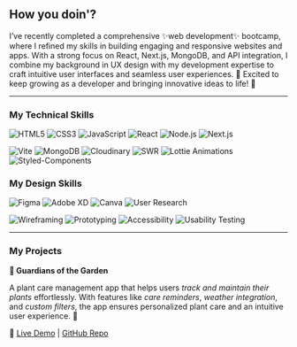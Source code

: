 ## How you doin'? 

I’ve recently completed a comprehensive ✨web development✨ bootcamp, where I refined my skills in building engaging and responsive websites and apps.
With a strong focus on React, Next.js, MongoDB, and API integration, I combine my background in UX design with my development expertise to craft intuitive user interfaces and seamless user experiences. 🧠
Excited to keep growing as a developer and bringing innovative ideas to life! 🚀

---
### My Technical Skills

![HTML5](https://img.shields.io/badge/HTML5-E34F26?style=flat&logo=html5&logoColor=white)
![CSS3](https://img.shields.io/badge/CSS3-1572B6?style=flat&logo=css3&logoColor=white)
![JavaScript](https://img.shields.io/badge/JavaScript-F7DF1E?style=flat&logo=javascript&logoColor=black)
![React](https://img.shields.io/badge/React-61DAFB?style=flat&logo=react&logoColor=black)
![Node.js](https://img.shields.io/badge/Node.js-339933?style=flat&logo=nodedotjs&logoColor=white)
![Next.js](https://img.shields.io/badge/Next.js-000000?style=flat&logo=nextdotjs&logoColor=white)


![Vite](https://img.shields.io/badge/Vite-646CFF?logo=vite&logoColor=white)
![MongoDB](https://img.shields.io/badge/MongoDB-47A248?logo=mongodb&logoColor=white)
![Cloudinary](https://img.shields.io/badge/Cloudinary-3448C5?logo=cloudinary&logoColor=white)
![SWR](https://img.shields.io/badge/SWR-000000?logo=vercel&logoColor=white)
![Lottie Animations](https://img.shields.io/badge/Lottie--Animations-1A1A1A?logo=lottie&logoColor=white)
![Styled-Components](https://img.shields.io/badge/Styled--Components-DB7093?logo=styled-components&logoColor=white)


### My Design Skills

![Figma](https://img.shields.io/badge/Figma-F24E1E?logo=figma&logoColor=white)
![Adobe XD](https://img.shields.io/badge/Adobe%20XD-FF61F6?logo=adobe-xd&logoColor=white)
![Canva](https://img.shields.io/badge/Canva-00C4CC?logo=canva&logoColor=white)
![User Research](https://img.shields.io/badge/User%20Research-0052CC?logo=researchgate&logoColor=white)


![Wireframing](https://img.shields.io/badge/Wireframing-FFB900?logo=prototyping&logoColor=white)
![Prototyping](https://img.shields.io/badge/Prototyping-FF6F61?logo=design&logoColor=white)
![Accessibility](https://img.shields.io/badge/Accessibility-A6192E?logo=w3c&logoColor=white)
![Usability Testing](https://img.shields.io/badge/Usability%20Testing-4CAF50?logo=testing&logoColor=white)


---

### My Projects

**🌻 Guardians of the Garden**

A plant care management app that helps users *track and maintain their plants* effortlessly.
With features like *care reminders*, *weather integration*, and *custom filters*, the app ensures personalized plant care and an intuitive user experience. 🌿

🔗 [Live Demo](https://plant-pal-eta.vercel.app/) | [GitHub Repo](https://github.com/ana-nova/plant-pal)


